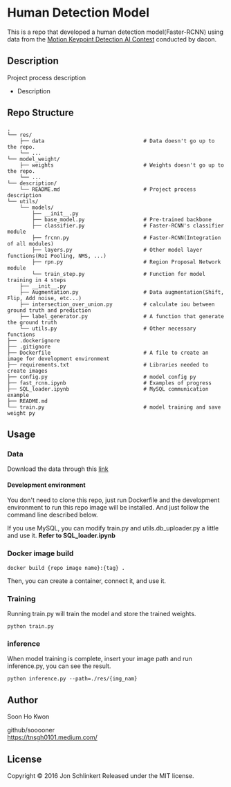 # Human Detection Model
This is a repo that developed a human detection model(Faster-RCNN) using data from the [Motion Keypoint Detection AI Contest](https://dacon.io/competitions/official/235701/overview/description) conducted by dacon.

## Description

Project process description 
+ Description  

## Repo Structure

```
.
└── res/
    ├── data                                # Data doesn't go up to the repo.
    └── ...    
└── model_weight/                        
    ├── weights                             # Weights doesn't go up to the repo.
    └── ...   
└── description/                                 
    └── README.md                           # Project process description
└── utils/      
    └── models/                              
        ├── __init__.py 
        ├── base_model.py                   # Pre-trained backbone      
        ├── classifier.py                   # Faster-RCNN's classifier module  
        ├── frcnn.py                        # Faster-RCNN(Integration of all modules)      
        ├── layers.py                       # Other model layer functions(RoI Pooling, NMS, ...)           
        ├── rpn.py                          # Region Proposal Network module
        └── train_step.py                   # Function for model training in 4 steps
    ├── __init__.py                                
    ├── Augmentation.py                     # Data augmentation(Shift, Flip, Add noise, etc...)  
    ├── intersection_over_union.py          # calculate iou between ground truth and prediction                
    ├── label_generator.py                  # A function that generate the ground truth          
    └── utils.py                            # Other necessary functions
├── .dockerignore                           
├── .gitignore                              
├── Dockerfile                              # A file to create an image for development environment
├── requirements.txt                        # Libraries needed to create images
├── config.py                               # model config py
├── fast_rcnn.ipynb                         # Examples of progress 
├── SQL_loader.ipynb                        # MySQL communication example
├── README.md                               
└── train.py                                # model training and save weight py
```

## Usage
### Data
Download the data through this [link](https://dacon.io/competitions/official/235701/overview/description)

#### Development environment
You don't need to clone this repo, just run Dockerfile and the development environment to run this repo image will be installed.
And just follow the command line described below.

If you use MySQL, you can modify train.py and utils.db_uploader.py a little and use it.
**Refer to SQL_loader.ipynb**

### Docker image build
```terminal
docker build {repo image name}:{tag} .
```
Then, you can create a container, connect it, and use it.

### Training
Running train.py will train the model and store the trained weights.
```terminal
python train.py
```

### inference
When model training is complete, insert your image path and run inference.py, you can see the result.
```terminal
python inference.py --path=./res/{img_nam}
```

## Author
Soon Ho Kwon

github/sooooner  
https://tnsgh0101.medium.com/

## License
Copyright © 2016 Jon Schlinkert Released under the MIT license.

